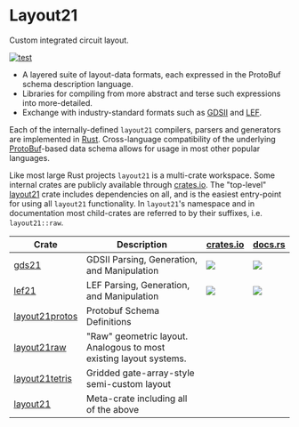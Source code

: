 
# Layout21 

Custom integrated circuit layout.  

[![test](https://github.com/dan-fritchman/Layout21/actions/workflows/test.yml/badge.svg)](https://github.com/dan-fritchman/Layout21/actions/workflows/test.yml)

* A layered suite of layout-data formats, each expressed in the ProtoBuf schema description language. 
* Libraries for compiling from more abstract and terse such expressions into more-detailed. 
* Exchange with industry-standard formats such as [GDSII](./gds21) and [LEF](./lef21).

Each of the internally-defined `layout21` compilers, parsers and generators are implemented in [Rust](https://www.rust-lang.org/). Cross-language compatibility of the underlying [ProtoBuf](https://developers.google.com/protocol-buffers)-based data schema allows for usage in most other popular languages. 

Like most large Rust projects `layout21` is a multi-crate workspace. Some internal crates are publicly available through [crates.io](https://crates.io). The "top-level" [layout21](./layout21) crate includes dependencies on all, and is the easiest entry-point for using all `layout21` functionality. In `layout21`'s namespace and in documentation most child-crates are referred to by their suffixes, i.e. `layout21::raw`. 

| Crate       | Description | [crates.io](https://crates.io) | [docs.rs](https://docs.rs) |
| ----------- | ----------- | ------------------------------ | -------------------------- |
| [gds21](./gds21) | GDSII Parsing, Generation, and Manipulation | [![](https://img.shields.io/crates/v/gds21.svg)](https://crates.io/crates/gds21) | [![](https://docs.rs/gds21/badge.svg)](https://docs.rs/gds21) | 
| [lef21](./lef21) | LEF Parsing, Generation, and Manipulation   | [![](https://img.shields.io/crates/v/lef21.svg)](https://crates.io/crates/lef21) | [![](https://docs.rs/lef21/badge.svg)](https://docs.rs/lef21) | 
| [layout21protos](./layout21protos) | Protobuf Schema Definitions | | | 
| [layout21raw](./layout21raw)       | "Raw" geometric layout. Analogous to most existing layout systems. |  | | 
| [layout21tetris](./layout21tetris) | Gridded gate-array-style semi-custom layout | | | 
| [layout21](./layout21) | Meta-crate including all of the above | | | 

